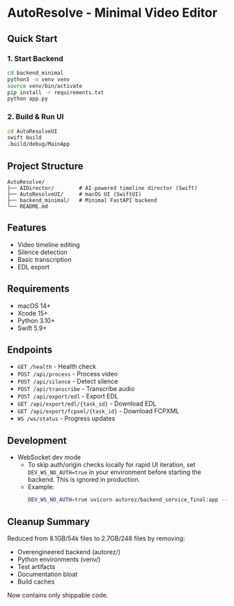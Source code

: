 # AutoResolve - Minimal Video Editor

## Quick Start

### 1. Start Backend
```bash
cd backend_minimal
python3 -m venv venv
source venv/bin/activate
pip install -r requirements.txt
python app.py
```

### 2. Build & Run UI
```bash
cd AutoResolveUI
swift build
.build/debug/MainApp
```

## Project Structure
```
AutoResolve/
├── AIDirector/        # AI-powered timeline director (Swift)
├── AutoResolveUI/     # macOS UI (SwiftUI)
├── backend_minimal/   # Minimal FastAPI backend
└── README.md
```

## Features
- Video timeline editing
- Silence detection
- Basic transcription
- EDL export

## Requirements
- macOS 14+
- Xcode 15+
- Python 3.10+
- Swift 5.9+

## Endpoints
- `GET /health` - Health check
- `POST /api/process` - Process video
- `POST /api/silence` - Detect silence
- `POST /api/transcribe` - Transcribe audio
- `POST /api/export/edl` - Export EDL
- `GET /api/export/edl/{task_id}` - Download EDL
- `GET /api/export/fcpxml/{task_id}` - Download FCPXML
- `WS /ws/status` - Progress updates

## Development

- WebSocket dev mode
  - To skip auth/origin checks locally for rapid UI iteration, set `DEV_WS_NO_AUTH=true` in your environment before starting the backend. This is ignored in production.
  - Example:
    ```bash
    DEV_WS_NO_AUTH=true uvicorn autorez/backend_service_final:app --port 8000
    ```

## Cleanup Summary
Reduced from 8.1GB/54k files to 2.7GB/248 files by removing:
- Overengineered backend (autorez/)
- Python environments (venv/)
- Test artifacts
- Documentation bloat
- Build caches

Now contains only shippable code.